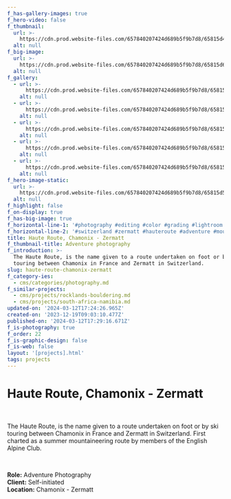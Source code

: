 ```yaml
---
f_has-gallery-images: true
f_hero-video: false
f_thumbnail:
  url: >-
    https://cdn.prod.website-files.com/657840207424d689b5f9b7d8/65815d4f38523e751248ae07_thumbnail.jpg
  alt: null
f_big-image:
  url: >-
    https://cdn.prod.website-files.com/657840207424d689b5f9b7d8/65815d6a12ef3814032b7988_highlight.webp
  alt: null
f_gallery:
  - url: >-
      https://cdn.prod.website-files.com/657840207424d689b5f9b7d8/65815d759d2ea44f23fda6ea_img_haute-route_02.webp
    alt: null
  - url: >-
      https://cdn.prod.website-files.com/657840207424d689b5f9b7d8/65815d75a05b751a6bc85174_img_haute-route_03.webp
    alt: null
  - url: >-
      https://cdn.prod.website-files.com/657840207424d689b5f9b7d8/65815d55f4346e0a8b51610b_hero.webp
    alt: null
  - url: >-
      https://cdn.prod.website-files.com/657840207424d689b5f9b7d8/65815d74a11900005dca5ad3_img_haute-route_05.webp
    alt: null
  - url: >-
      https://cdn.prod.website-files.com/657840207424d689b5f9b7d8/65815d6a12ef3814032b7988_highlight.webp
    alt: null
f_hero-image-static:
  url: >-
    https://cdn.prod.website-files.com/657840207424d689b5f9b7d8/65815d55f4346e0a8b51610b_hero.webp
  alt: null
f_highlight: false
f_on-display: true
f_has-big-image: true
f_horizontal-line-1: '#photography #editing #color #grading #lightroom'
f_horizontal-line-2: '#switzerland #zermatt #hauteroute #adventure #mountain'
title: Haute Route, Chamonix - Zermatt
f_thumbnail-title: Adventure photography
f_introduction: >-
  The Haute Route, is the name given to a route undertaken on foot or by ski
  touring between Chamonix in France and Zermatt in Switzerland.
slug: haute-route-chamonix-zermatt
f_category-ies:
  - cms/categories/photography.md
f_similar-projects:
  - cms/projects/rocklands-bouldering.md
  - cms/projects/south-africa-namibia.md
updated-on: '2024-03-12T17:24:26.965Z'
created-on: '2023-12-19T09:03:10.477Z'
published-on: '2024-03-12T17:29:16.671Z'
f_is-photography: true
f_order: 22
f_is-graphic-design: false
f_is-web: false
layout: '[projects].html'
tags: projects
---
```


Haute Route, Chamonix - Zermatt
===============================

‍

The Haute Route, is the name given to a route undertaken on foot or by ski touring between Chamonix in France and Zermatt in Switzerland. First charted as a summer mountaineering route by members of the English Alpine Club.

‍

**Role:** Adventure Photography  
**Client:** Self-initiated  
**Location:** Chamonix - Zermatt
